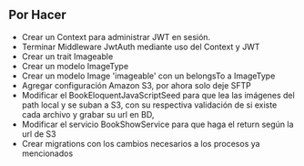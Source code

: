 ## Por Hacer
- Crear un Context para administrar JWT en sesión.
- Terminar Middleware JwtAuth mediante uso del Context y JWT
- Crear un trait Imageable
- Crear un modelo ImageType
- Crear un modelo Image 'imageable' con un belongsTo a ImageType
- Agregar configuración Amazon S3, por ahora solo deje SFTP
- Modificar el BookEloquentJavaScriptSeed para que lea las imágenes del path local y se suban a S3, con su respectiva validación de si existe cada archivo y grabar su url en BD,
- Modificar el servicio BookShowService para que haga el return según la url de S3
- Crear migrations con los cambios necesarios a los procesos ya mencionados

